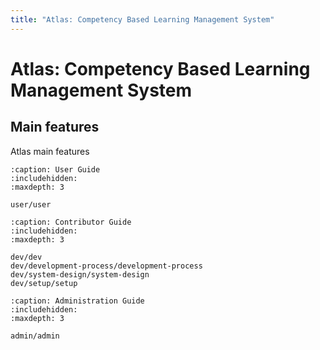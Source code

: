 ```yaml
---
title: "Atlas: Competency Based Learning Management System"
---
```


# Atlas: Competency Based Learning Management System

## Main features

Atlas main features

```{toctree}
:caption: User Guide
:includehidden:
:maxdepth: 3

user/user
```

```{toctree}
:caption: Contributor Guide
:includehidden:
:maxdepth: 3

dev/dev
dev/development-process/development-process
dev/system-design/system-design
dev/setup/setup
```

```{toctree}
:caption: Administration Guide
:includehidden:
:maxdepth: 3

admin/admin
```